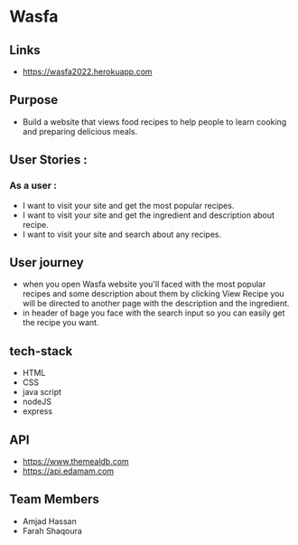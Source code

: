 # Wasfa

## Links
- https://wasfa2022.herokuapp.com
## Purpose
- Build a website that views food recipes to help people to learn cooking and preparing delicious meals.

## User Stories :
### As a user :
- I want to visit your site and get the most popular recipes.
- I want to visit your site and get the ingredient and description about recipe.
- I want to visit your site and search about any recipes.

## User journey 
- when you open Wasfa  website you'll faced with the most popular recipes and some description about them by clicking View Recipe you will be directed to another page with the description and the ingredient.
- in header of bage you face with the search input so you can easily get the recipe you want.

## tech-stack
- HTML
- CSS
- java script 
- nodeJS
- express 

## API
- https://www.themealdb.com
- https://api.edamam.com

## Team Members 
- Amjad Hassan
- Farah Shaqoura
